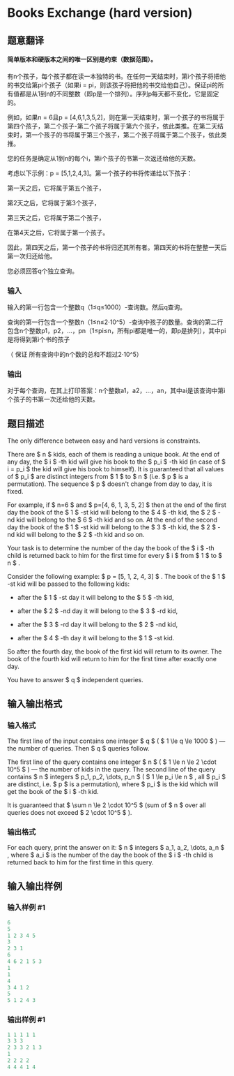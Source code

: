 # Books Exchange (hard version)

## 题意翻译

#### 简单版本和硬版本之间的唯一区别是约束（数据范围）。

有n个孩子，每个孩子都在读一本独特的书。在任何一天结束时，第i个孩子将把他的书交给第pi个孩子（如果i = pi，则该孩子将把他的书交给他自己）。保证pi的所有值都是从1到n的不同整数（即p是一个排列）。序列p每天都不变化，它是固定的。

例如，如果n = 6且p = [4,6,1,3,5,2]，则在第一天结束时，第一个孩子的书将属于第四个孩子，第二个孩子-第二个孩子将属于第六个孩子，依此类推。在第二天结束时，第一个孩子的书将属于第三个孩子，第二个孩子将属于第二个孩子，依此类推。

您的任务是确定从1到n的每个i，第i个孩子的书第一次返还给他的天数。

考虑以下示例：p = [5,1,2,4,3]。第一个孩子的书将传递给以下孩子：

第一天之后，它将属于第五个孩子，

第2天之后，它将属于第3个孩子，

第三天之后，它将属于第二个孩子，

在第4天之后，它将属于第一个孩子。

因此，第四天之后，第一个孩子的书将归还其所有者。第四天的书将在整整一天后第一次归还给他。

您必须回答q个独立查询。

### 输入

输入的第一行包含一个整数q（1≤q≤1000）-查询数。然后q查询。

查询的第一行包含一个整数n（1≤n≤2⋅10^5）-查询中孩子的数量。查询的第二行包含n个整数p1，p2，…，pn（1≤pi≤n，所有pi都是唯一的，即p是排列），其中pi是将得到第i个书的孩子

（ 保证 所有查询中的n个数的总和不超过2⋅10^5）

### 输出

对于每个查询，在其上打印答案：n个整数a1，a2，…，an，其中ai是该查询中第i个孩子的书第一次还给他的天数。

## 题目描述

The only difference between easy and hard versions is constraints.

There are $ n $ kids, each of them is reading a unique book. At the end of any day, the $ i $ -th kid will give his book to the $ p_i $ -th kid (in case of $ i = p_i $ the kid will give his book to himself). It is guaranteed that all values of $ p_i $ are distinct integers from $ 1 $ to $ n $ (i.e. $ p $ is a permutation). The sequence $ p $ doesn't change from day to day, it is fixed.

For example, if $ n=6 $ and $ p=[4, 6, 1, 3, 5, 2] $ then at the end of the first day the book of the $ 1 $ -st kid will belong to the $ 4 $ -th kid, the $ 2 $ -nd kid will belong to the $ 6 $ -th kid and so on. At the end of the second day the book of the $ 1 $ -st kid will belong to the $ 3 $ -th kid, the $ 2 $ -nd kid will belong to the $ 2 $ -th kid and so on.

Your task is to determine the number of the day the book of the $ i $ -th child is returned back to him for the first time for every $ i $ from $ 1 $ to $ n $ .

Consider the following example: $ p = [5, 1, 2, 4, 3] $ . The book of the $ 1 $ -st kid will be passed to the following kids:

- after the $ 1 $ -st day it will belong to the $ 5 $ -th kid,

- after the $ 2 $ -nd day it will belong to the $ 3 $ -rd kid,

- after the $ 3 $ -rd day it will belong to the $ 2 $ -nd kid,

- after the $ 4 $ -th day it will belong to the $ 1 $ -st kid.

So after the fourth day, the book of the first kid will return to its owner. The book of the fourth kid will return to him for the first time after exactly one day.

You have to answer $ q $ independent queries.

## 输入输出格式

### 输入格式

The first line of the input contains one integer $ q $ ( $ 1 \le q \le 1000 $ ) — the number of queries. Then $ q $ queries follow.

The first line of the query contains one integer $ n $ ( $ 1 \le n \le 2 \cdot 10^5 $ ) — the number of kids in the query. The second line of the query contains $ n $ integers $ p_1, p_2, \dots, p_n $ ( $ 1 \le p_i \le n $ , all $ p_i $ are distinct, i.e. $ p $ is a permutation), where $ p_i $ is the kid which will get the book of the $ i $ -th kid.

It is guaranteed that $ \sum n \le 2 \cdot 10^5 $ (sum of $ n $ over all queries does not exceed $ 2 \cdot 10^5 $ ).

### 输出格式

For each query, print the answer on it: $ n $ integers $ a_1, a_2, \dots, a_n $ , where $ a_i $ is the number of the day the book of the $ i $ -th child is returned back to him for the first time in this query.

## 输入输出样例

### 输入样例 #1

```cpp
6
5
1 2 3 4 5
3
2 3 1
6
4 6 2 1 5 3
1
1
4
3 4 1 2
5
5 1 2 4 3

```
### 输出样例 #1

```cpp
1 1 1 1 1 
3 3 3 
2 3 3 2 1 3 
1 
2 2 2 2 
4 4 4 1 4 

```
